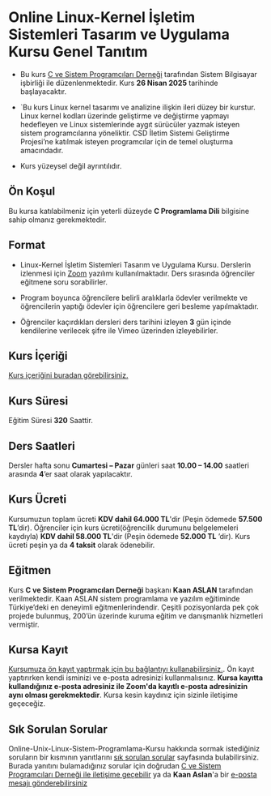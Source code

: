 # Online Linux-Kernel İşletim Sistemleri Tasarım ve Uygulama Kursu Genel Tanıtım

+ Bu kurs [C ve Sistem Programcıları Derneği](http://www.csystem.org/) tarafından Sistem Bilgisayar işbirliği ile düzenlenmektedir. Kurs __26 Nisan 2025__ tarihinde başlayacaktır.

+ `Bu kurs Linux kernel tasarımı ve analizine ilişkin ileri düzey bir kurstur. Linux kernel kodları üzerinde geliştirme ve değiştirme yapmayı hedefleyen ve Linux sistemlerinde aygıt sürücüler yazmak isteyen sistem programcılarına yöneliktir. CSD İletim Sistemi Geliştirme Projesi’ne katılmak isteyen programcılar için de temel oluşturma amacındadır.

+ Kurs yüzeysel değil ayrıntılıdır. 

## Ön Koşul

Bu kursa katılabilmeniz için yeterli düzeyde __C Programlama Dili__ bilgisine sahip olmanız gerekmektedir. 

## Format
+ Linux-Kernel İşletim Sistemleri Tasarım ve Uygulama Kursu. Derslerin izlenmesi için [Zoom](https://zoom.us/) yazılımı kullanılmaktadır. Ders sırasında öğrenciler eğitmene soru sorabilirler.

+ Program boyunca öğrencilere belirli aralıklarla ödevler verilmekte ve öğrencilerin yaptığı ödevler için öğrencilere geri besleme yapılmaktadır.

+ Öğrenciler kaçırdıkları dersleri ders tarihini izleyen __3__ gün içinde kendilerine verilecek şifre ile Vimeo üzerinden izleyebilirler.

## Kurs İçeriği
[Kurs içeriğini buradan görebilirsiniz.](https://github.com/CSD-1993/Online-Unix-Linux-Sistem-Programlama---26-Kasim-2024/blob/main/kurs_icerigi.md)

## Kurs Süresi

Eğitim Süresi __320__ Saattir.

## Ders Saatleri

Dersler hafta sonu __Cumartesi – Pazar__ günleri saat __10.00 – 14.00__ saatleri arasında __4__’er saat olarak yapılacaktır.

## Kurs Ücreti
Kursumuzun toplam ücreti __KDV dahil 64.000 TL__'dir (Peşin ödemede __57.500 TL__’dir). Öğrenciler için kurs ücreti(öğrencilik durumunu belgelemeleri kaydıyla) __KDV dahil 58.000 TL__'dir (Peşin ödemede __52.000 TL__ ’dir). Kurs ücreti peşin ya da __4 taksit__ olarak ödenebilir.

## Eğitmen

Kurs __C ve Sistem Programcıları Derneği__ başkanı __Kaan ASLAN__ tarafından verilmektedir. Kaan ASLAN sistem programlama ve yazılım eğitiminde Türkiye’deki en deneyimli eğitmenlerindendir. Çeşitli pozisyonlarda pek çok projede bulunmuş, 200’ün üzerinde kuruma eğitim ve danışmanlık hizmetleri vermiştir. 

## Kursa Kayıt
[Kursumuza ön kayıt yaptırmak için bu bağlantıyı kullanabilirsiniz.](https://us02web.zoom.us/meeting/register/tZEsc-GtqjMtHtXorrTSVfv4cJFRod4a01k8#/registration). Ön kayıt yaptırırken kendi isminizi ve e-posta adresinizi kullanmalısınız. **Kursa kayıtta kullandığınız e-posta adresiniz ile Zoom'da kayıtlı e-posta adresinizin aynı olması gerekmektedir**. Kursa kesin kaydınız için sizinle iletişime geçeceğiz.

## Sık Sorulan Sorular
Online-Unix-Linux-Sistem-Programlama-Kursu hakkında sormak istediğiniz soruların bir kısmının yanıtlarını [sık sorulan sorular](https://github.com/CSD-1993/Online-Unix-Linux-Sistem-Programlama---26-Kasim-2024/blob/main/sss.md) sayfasında bulabilirsiniz. Burada yanıtını bulamadığınız sorular için doğrudan [C ve Sistem Programcıları Derneği ile iletişime geçebilir](http://www.csystem.org/) ya da __Kaan Aslan__'a bir [e-posta mesajı gönderebilirsiniz](mailto:aslank@csystem.org)


